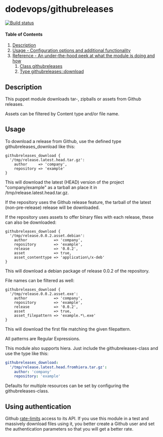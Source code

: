 # dodevops/githubreleases

[![Build status](https://img.shields.io/travis/dodevops/puppet-githubreleases.svg)](https://travis-ci.org/dodevops/puppet-githubreleases)

#### Table of Contents

1. [Description](#description)
1. [Usage - Configuration options and additional functionality](#usage)
1. [Reference - An under-the-hood peek at what the module is doing and how](#reference)
    1. [Class githubreleases](#class-githubreleases)
    1. [Type githubreleases::download](#type-githubreleasesdownload)

## Description

This puppet module downloads tar-, zipballs or assets from Github releases.

Assets can be filtered by Content type and/or file name.

## Usage

To download a release from Github, use the defined type githubreleases_download like this:

```puppet
githubreleases_download {
  '/tmp/release.latest.head.tar.gz':
    author     => 'company',
    repository => 'example'
}
```

This will download the latest (HEAD) version of the project "company/example" as a tarball
 an place it in /tmp/release.latest.head.tar.gz.

If the repository uses the Github release feature, the tarball of the
latest (non-pre-release) release will be downloaded.

If the repository uses assets to offer binary files with each release,
these can also be downloaded:

```puppet
githubreleases_download {
  '/tmp/release.0.0.2.asset.debian':
    author            => 'company',
    repository        => 'example',
    release           => '0.0.2',
    asset             => true,
    asset_contenttype => 'application\/x-deb'
}
```

This will download a debian package of release 0.0.2 of the repository.

File names can be filtered as well:

```puppet
githubreleases_download {
  '/tmp/release.0.0.2.asset.exe':
    author            => 'company',
    repository        => 'example',
    release           => '0.0.2',
    asset             => true,
    asset_filepattern => 'example.*\.exe'
}
```

This will download the first file matching the given filepattern.

All patterns are Regular Expressions.

This module also supports hiera. Just include the githubreleases-class and
use the type like this:

```yaml
githubreleases_download:
  '/tmp/release.latest.head.fromhiera.tar.gz':
    author: 'company'
    repository: 'example'
```

Defaults for multiple resources can be set by configuring the githubreleases-class.

## Using authentication

Github [rate-limits](https://developer.github.com/v3/#rate-limiting) access
to its API. If you use this module in a test and massively download files
using it, you better create a Github user and set the authentication parameters
so that you will get a better rate.
